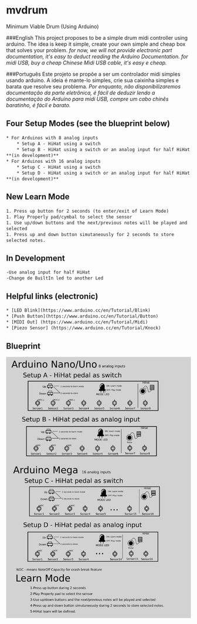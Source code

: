 # mvdrum
Minimum Viable Drum (Using Arduino)

###English
    This project proposes to be a simple drum midi controller using arduino.
    The idea is keep it simple, create your own simple and cheap box that solves your problem.
    _for now, we will not provide electronic part documentation, it's easy to deduct reading the Arduino Documentation._
    _for midi USB, buy a cheap Chinese Midi USB cable, it's easy e cheap._

###Português
    Este projeto se propõe a ser um controlador midi simples usando arduino.
    A ideia é mante-lo simples, crie sua caixinha simples e barata que resolve seu problema.
    _Por enquanto, não disponibilizaremos documentação da parte eletrônica, é fácil de deduzir lendo a documentação do Arduino_
    _para midi USB, compre um cabo chinês baratinho, é fácil e barato._


## Four Setup Modes (see the blueprint below)
    * For Arduinos with 8 analog inputs
        * Setup A - HiHat using a switch
        * Setup B - HiHat using a switch or an analog input for half HiHat **(in development)**
    * For Arduinos with 16 analog inputs
        * Setup C - HiHat using a switch
        * Setup D - HiHat using a switch or an analog input for half HiHat **(in development)**

## New Learn Mode
    1. Press up button for 2 seconds (to enter/exit of Learn Mode)
    1. Play Properly pad/cymbal to select the sensor
    1. Use up/down buttons and the next/previous notes will be played and selected
    1. Press up and down button simutaneously for 2 seconds to store selected notes.

## In Development
    -Use analog input for half HiHat
    -Change de BuiltIn led to another Led

## Helpful links (electronic)
    * [LED Blink](https://www.arduino.cc/en/Tutorial/Blink)
    * [Push Button](https://www.arduino.cc/en/Tutorial/Button)
    * [MIDI Out] (https://www.arduino.cc/en/Tutorial/Midi)
    * [Piezo Sensor] (https://www.arduino.cc/en/Tutorial/Knock)

## Blueprint
![Blueprint](docs/blueprint.png)